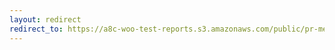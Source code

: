 ```yaml
---
layout: redirect
redirect_to: https://a8c-woo-test-reports.s3.amazonaws.com/public/pr-merge/39256/e2e/index.html
---
```

